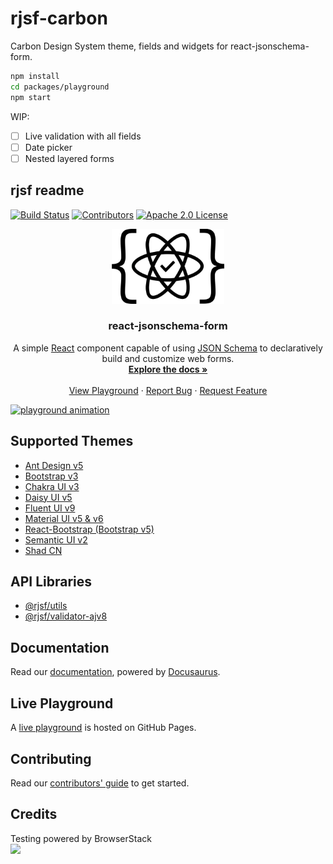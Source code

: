 # rjsf-carbon

Carbon Design System theme, fields and widgets for react-jsonschema-form.

```sh
npm install
cd packages/playground
npm start
```

WIP:

- [ ] Live validation with all fields
- [ ] Date picker
- [ ] Nested layered forms

## rjsf readme

[![Build Status][build-shield]][build-url]
[![Contributors][contributors-shield]][contributors-url]
[![Apache 2.0 License][license-shield]][license-url]

<p align="center">
  <a href="https://github.com/rjsf-team/react-jsonschema-form">
    <img src="https://raw.githubusercontent.com/rjsf-team/react-jsonschema-form/59a8206e148474bea854bbb004f624143fbcbac8/packages/core/logo.png" alt="Logo" width="180" height="120">
  </a>

  <h3 align="center">react-jsonschema-form</h3>

  <p align="center">
    A simple <a href="http://facebook.github.io/react/">React</a> component capable of using <a href="http://json-schema.org/">JSON Schema</a> to declaratively build and customize web forms.
    <br />
    <a href="https://rjsf-team.github.io/react-jsonschema-form/docs/"><strong>Explore the docs »</strong></a>
    <br />
    <br />
    <a href="https://rjsf-team.github.io/react-jsonschema-form/">View Playground</a>
    ·
    <a href="https://github.com/rjsf-team/react-jsonschema-form/issues">Report Bug</a>
    ·
    <a href="https://github.com/rjsf-team/react-jsonschema-form/issues">Request Feature</a>
  </p>
</p>

[![playground animation](https://i.imgur.com/M8ZCES5.gif)](https://rjsf-team.github.io/react-jsonschema-form/)

## Supported Themes

- [Ant Design v5](https://github.com/rjsf-team/react-jsonschema-form/tree/main/packages/antd)
- [Bootstrap v3](https://github.com/rjsf-team/react-jsonschema-form/tree/main/packages/core)
- [Chakra UI v3](https://github.com/rjsf-team/react-jsonschema-form/tree/main/packages/chakra-ui)
- [Daisy UI v5](https://github.com/rjsf-team/react-jsonschema-form/tree/main/packages/daisyui)
- [Fluent UI v9](https://github.com/rjsf-team/react-jsonschema-form/tree/main/packages/fluentui-rc)
- [Material UI v5 & v6](https://github.com/rjsf-team/react-jsonschema-form/tree/main/packages/mui)
- [React-Bootstrap (Bootstrap v5)](https://github.com/rjsf-team/react-jsonschema-form/tree/main/packages/react-bootstrap)
- [Semantic UI v2](https://github.com/rjsf-team/react-jsonschema-form/tree/main/packages/semantic-ui)
- [Shad CN](https://github.com/rjsf-team/react-jsonschema-form/tree/main/packages/shadcn)

## API Libraries

- [@rjsf/utils](https://github.com/rjsf-team/react-jsonschema-form/tree/main/packages/utils)
- [@rjsf/validator-ajv8](https://github.com/rjsf-team/react-jsonschema-form/tree/main/packages/validator-ajv8)

## Documentation

Read our [documentation](https://rjsf-team.github.io/react-jsonschema-form/docs), powered by [Docusaurus](https://docusaurus.io/).

## Live Playground

A [live playground](https://rjsf-team.github.io/react-jsonschema-form/) is hosted on GitHub Pages.

## Contributing

Read our [contributors' guide](https://rjsf-team.github.io/react-jsonschema-form/docs/contributing) to get started.

## Credits

Testing powered by BrowserStack<br>
<a target="_blank" href="https://www.browserstack.com/"><img width="200" src="https://user-images.githubusercontent.com/1689183/51487090-4ea04f80-1d57-11e9-9a91-79b7ef8d2013.png"></a>

[build-shield]: https://github.com/rjsf-team/react-jsonschema-form/workflows/CI/badge.svg
[build-url]: https://github.com/rjsf-team/react-jsonschema-form/actions
[contributors-shield]: https://img.shields.io/github/contributors/rjsf-team/react-jsonschema-form.svg
[contributors-url]: https://github.com/rjsf-team/react-jsonschema-form/graphs/contributors
[license-shield]: https://img.shields.io/badge/license-Apache%202.0-blue.svg?style=flat-square
[license-url]: https://choosealicense.com/licenses/apache-2.0/
